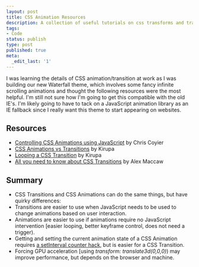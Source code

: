 ```yaml
---
layout: post
title: CSS Animation Resources
description: A collection of useful tutorials on css transforms and translations.
tags:
- Code
status: publish
type: post
published: true
meta:
  _edit_last: '1'
---
```


I was learning the details of CSS animation/transition at work as I was building our new Waterfall theme, which involves some fancy infinite scrolling animations and thought the following resources were the most helpful. I'm still not sure how I'm going to get this compatible with the old IE's. I'm likely going to have to tack on a JavaScript animation library as an IE fallback since I really want this theme to start appearing on websites.

## Resources

* [Controlling CSS Animations using JavaScript](http://css-tricks.com/controlling-css-animations-transitions-javascript/) by Chris Coyier
* [CSS Animations vs Transitions](http://www.kirupa.com/html5/css3_animations_vs_transitions.htm) by Kirupa
* [Looping a CSS Transition](http://www.kirupa.com/html5/looping_a_css_transition.htm) by Kirupa
* [All you need to know about CSS Transitions](http://blog.alexmaccaw.com/css-transitions) by Alex Maccaw

## Summary
* CSS Transitions and CSS Animations can do the same things, but have quirky differences: 
* Transitions are easier to use when JavaScript needs to be used to change animations based on user interaction.
* Animations are easier to use if animations require no JavaScript intervention [easier looping, better keyframe control, does not need a trigger).
* Getting and setting the current animation state of a CSS Animation requires [a setInterval counter hack](http://css-tricks.com/controlling-css-animations-transitions-javascript/), but is easier for a CSS Transition.
* Forcing GPU acceleration [using _transform: translate3d(0,0,0)_) may improve performance, but depends on the browser and machine.
